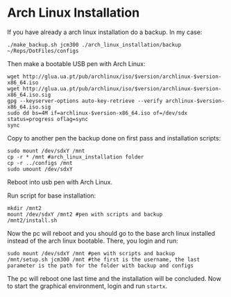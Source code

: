 # Arch Linux Installation

If you have already a arch linux installation do a backup. In my case:
```
./make_backup.sh jcm300 ./arch_linux_installation/backup ~/Reps/DotFiles/configs
```

Then make a bootable USB pen with Arch Linux:
```
wget http://glua.ua.pt/pub/archlinux/iso/$version/archlinux-$version-x86_64.iso
wget http://glua.ua.pt/pub/archlinux/iso/$version/archlinux-$version-x86_64.iso.sig
gpg --keyserver-options auto-key-retrieve --verify archlinux-$version-x86_64.iso.sig
sudo dd bs=4M if=archlinux-$version-x86_64.iso of=/dev/sdx status=progress oflag=sync
sync
```

Copy to another pen the backup done on first pass and installation scripts:
```
sudo mount /dev/sdxY /mnt
cp -r * /mnt #arch_linux_installation folder
cp -r ../configs /mnt
sudo umount /dev/sdxY
```

Reboot into usb pen with Arch Linux.

Run script for base installation:
```
mkdir /mnt2
mount /dev/sdxY /mnt2 #pen with scripts and backup
/mnt2/install.sh
```

Now the pc will reboot and you should go to the base arch linux installed instead of the arch linux bootable. There, you login and run:
```
sudo mount /dev/sdxY /mnt #pen with scripts and backup
/mnt/setup.sh jcm300 /mnt #the first is the username, the last parameter is the path for the folder with backup and configs
```

The pc will reboot one last time and the installation will be concluded. Now to start the graphical environment, login and run `startx`.
